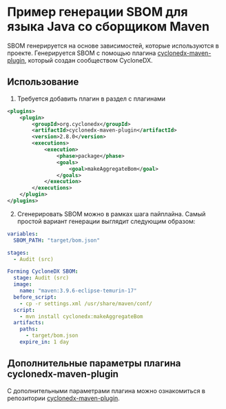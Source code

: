 # Пример генерации SBOM для языка Java со сборщиком Maven

SBOM генерируется на основе зависимостей, которые используются в проекте. Генерируется SBOM с помощью плагина [cyclonedx-maven-plugin](https://github.com/CycloneDX/cyclonedx-maven-plugin), который создан сообществом CycloneDX.

## Использование

1. Требуется добавить плагин в раздел с плагинами

```xml
<plugins>
    <plugin>
        <groupId>org.cyclonedx</groupId>
        <artifactId>cyclonedx-maven-plugin</artifactId>
        <version>2.8.0</version>
        <executions>
            <execution>
                <phase>package</phase>
                <goals>
                    <goal>makeAggregateBom</goal>
                </goals>
            </execution>
        </executions>
    </plugin>
</plugins>
```

2. Сгенерировать SBOM можно в рамках шага пайплайна. Самый простой вариант генерации выглядит следующим образом:

```yaml
variables:
  SBOM_PATH: "target/bom.json"

stages:
  - Audit (src)

Forming CycloneDX SBOM:
  stage: Audit (src)
  image:
    name: "maven:3.9.6-eclipse-temurin-17"
  before_script:
    - cp -r settings.xml /usr/share/maven/conf/
  script:
    - mvn install cyclonedx:makeAggregateBom
  artifacts:
    paths:
      - target/bom.json
    expire_in: 1 day
```

## Дополнительные параметры плагина cyclonedx-maven-plugin

С дополнительными параметрами плагина можно ознакомиться в репозитории [cyclonedx-maven-plugin](https://github.com/CycloneDX/cyclonedx-maven-plugin).

